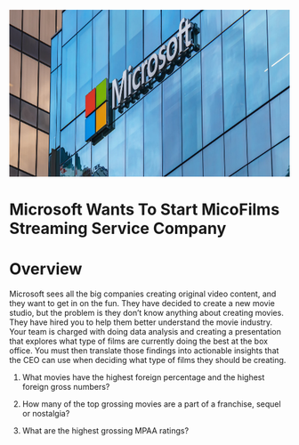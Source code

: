 <p align="center">
  <img width="800" height="300" src="https://github.com/JelaniThomas/FinalProjectPhase1/blob/a1b031d9caf6be04dfb78f6e6fae4be7c9354dcd/Photos/microsoft.jpeg">
</p>

# Microsoft Wants To Start MicoFilms Streaming Service Company

# Overview
Microsoft sees all the big companies creating original video content, and they want to get in on the fun. They have decided to create a new movie studio, but the problem is they don’t know anything about creating movies. They have hired you to help them better understand the movie industry. Your team is charged with doing data analysis and creating a presentation that explores what type of films are currently doing the best at the box office. You must then translate those findings into actionable insights that the CEO can use when deciding what type of films they should be creating.

1. What movies have the highest foreign percentage and the highest foreign gross numbers?

2. How many of the top grossing movies are a part of a franchise, sequel or nostalgia?

3. What are the highest grossing MPAA ratings?

